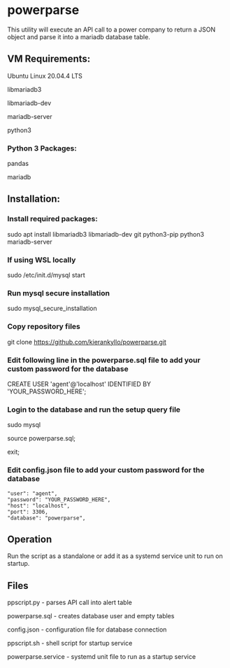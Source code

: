 # powerparse
This utility will execute an API call to a power company to return a JSON object and parse it into a mariadb database table.

## VM Requirements:
Ubuntu Linux 20.04.4 LTS

libmariadb3

libmariadb-dev

mariadb-server

python3

### Python 3 Packages:
pandas

mariadb

## Installation:

### Install required packages:
sudo apt install libmariadb3 libmariadb-dev git python3-pip python3 mariadb-server

### If using WSL locally
sudo /etc/init.d/mysql start

### Run mysql secure installation
sudo mysql_secure_installation

### Copy repository files
git clone https://github.com/kierankyllo/powerparse.git

### Edit following line in the powerparse.sql file to add your custom password for the database
CREATE USER 'agent'@'localhost' IDENTIFIED BY 'YOUR_PASSWORD_HERE';

### Login to the database and run the setup query file
sudo mysql

source powerparse.sql;

exit;

### Edit config.json file to add your custom password for the database 

    "user": "agent",
    "password": "YOUR_PASSWORD_HERE",
    "host": "localhost",
    "port": 3306,
    "database": "powerparse",


## Operation

Run the script as a standalone or add it as a systemd service unit to run on startup.

## Files
ppscript.py - parses API call into alert table

powerparse.sql - creates database user and empty tables

config.json - configuration file for database connection

ppscript.sh - shell script for startup service

powerparse.service - systemd unit file to run as a startup service
